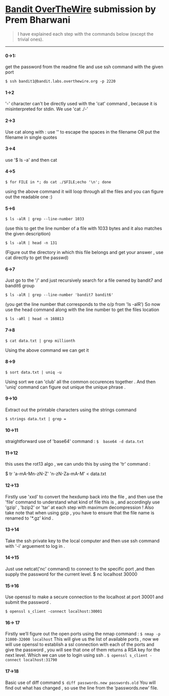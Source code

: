 # [Bandit OverTheWire](https://overthewire.org/wargames/bandit/) submission by Prem Bharwani

> I have explained each step with the commands below (except the trivial ones).

---

#### 0->1:
get the password from the readme file and use ssh command with the given port 

`$ ssh bandit1@bandit.labs.overthewire.org -p 2220`

#### 1->2
'-' character can't be directly used with the 'cat' command , because it is misinterpreted for stdin. We use 'cat ./-'
#### 2->3
Use cat along with : use '\' to escape the spaces in the filename OR put the filename in single quotes
#### 3->4
use '$ ls -a' and then cat
#### 4->5
`$ for FILE in *; do cat ./$FILE;echo '\n'; done`

using the above command it will loop through all the files and you can figure out the readable one :)
#### 5->6
`$ ls -alR | grep --line-number 1033`

(use this to get the line number of a file with 1033 bytes and it also matches the given description)

`$ ls -alR | head -n 131`

(Figure out the directory in which this file belongs and get your answer , use cat directly to get the passwd)
#### 6->7
Just go to the '/' and just recursively search for a file owned by bandit7 and bandit6 group

`$ ls -alR | grep --line-number 'bandit7 bandit6'`

(you get the line number that corresponds to the o/p from 'ls -alR')
So now use the head command along with the line number to get the files location 

`$ ls -aRl | head -n 160813`

#### 7->8
`$ cat data.txt | grep millionth`

Using the above command we can get it 
#### 8->9
`$ sort data.txt | uniq -u`

Using sort we can 'club' all the common occurences together . And then 'uniq' command can figure out unique the unique phrase .
#### 9->10
Extract out the printable characters using the strings command 

`$ strings data.txt | grep =`

#### 10->11
straightforward use of 'base64' command : 
`$	base64 -d data.txt`
#### 11->12
this uses the rot13 algo , we can undo this by using the 'tr' command :

$ tr 'a-mA-Mn-zN-Z' 'n-zN-Za-mA-M' < data.txt 
#### 12->13
Firstly use 'xxd' to convert the hexdump back into the file , and then use the 'file' command to understand what kind of file this is , and accordingly use 'gzip' , 'bzip2' or 'tar' at each step with maximum decompression !
Also take note that when using gzip , you have to ensure that the file name is renamed to '*.gz' kind . 

#### 13->14
Take the ssh private key to the local computer and then use ssh command with '-i' arguement to log in .
#### 14->15
Just use netcat('nc' command) to connect to the specific port ,and then supply the password for the current level.
$ nc localhost 30000
#### 15->16
Use openssl to make a secure connection to the localhost at port 30001 and submit the password .

`$ openssl s_client -connect localhost:30001`

#### 16-> 17
Firstly we’ll figure out the open ports using the nmap command :
`$ nmap -p 31000-32000 localhost`
This will give us the list of available ports , now we will use openssl to establish a ssl connection with each of the ports and give the password , you will see that one  of them returns a RSA key for the next level. Which we can use to login using ssh .
`$ openssl s_client -connect localhost:31790`

#### 17->18
Basic use of diff command
`$ diff passwords.new passwords.old`
You will find out what has changed , so use the line from the ‘passwords.new’ file.		

